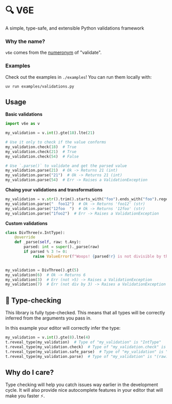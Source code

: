 # 🔍 V6E

A simple, type-safe, and extensible Python validations framework

### Why the name?

`v6e` comes from the [numeronym](https://en.m.wikipedia.org/wiki/Numeronym) of "validate".

### Examples

Check out the examples in `./examples`! You can run them locally with:

```
uv run examples/validations.py
```

## Usage

**Basic validations**
```python
import v6e as v

my_validation = v.int().gte(18).lte(21)

# Use it only to check if the value conforms
my_validation.check(18)  # True
my_validation.check(21)  # True
my_validation.check(54)  # False

# Use `.parse()` to validate and get the parsed value
my_validation.parse(21)  # Ok -> Returns 21 (int)
my_validation.parse("21")  # Ok -> Returns 21 (int)
my_validation.parse(54)  # Err -> Raises a ValidationException
```

**Chaing your validations and transformations**
```python
my_validation = v.str().trim().starts_with("foo").ends_with("foo").regex(r"^[a-z0-9]*$")
my_validation.parse("  foo12")  # Ok -> Returns 'foo12' (str)
my_validation.parse("12foo  ")  # Ok -> Returns '12foo' (str)
my_validation.parse("1foo2")  # Err -> Raises a ValidationException
```

**Custom validations**
```python
class DivThree(v.IntType):
    @override
    def _parse(self, raw: t.Any):
        parsed: int = super()._parse(raw)
        if parsed % 3 != 0:
            raise ValueError(f"Woops! {parsed!r} is not divisible by three")


my_validation = DivThree().gt(5)
my_validation(6)  # Ok -> Returns 6
my_validation(3)  # Err (not >5) -> Raises a ValidationException
my_validation(7)  # Err (not div by 3) -> Raises a ValidationException
```

## 🐍 Type-checking

This library is fully type-checked. This means that all types will be correctly inferred
from the arguments you pass in.

In this example your editor will correctly infer the type:
```python
my_validation = v.int().gte(8).lte(4)
t.reveal_type(my_validation)  # Type of "my_validation" is "IntType"
t.reveal_type(my_validation.check)  # Type of "my_validation.check" is "(raw: Any) -> bool"
t.reveal_type(my_validation.safe_parse)  # Type of "my_validation" is "(raw: Any) -> ParseResult[int]"
t.reveal_type(my_validation.parse)  # Type of "my_validation" is "(raw: Any) -> int"
```

## Why do I care?

Type checking will help you catch issues way earlier in the development cycle. It will also
provide nice autocomplete features in your editor that will make you faster ⚡.
